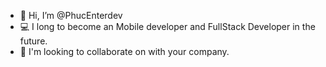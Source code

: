 - 👋 Hi, I’m @PhucEnterdev
- 💻 I long to become an Mobile developer and FullStack Developer in the future.
- 💞️ I'm looking to collaborate on with your company.
